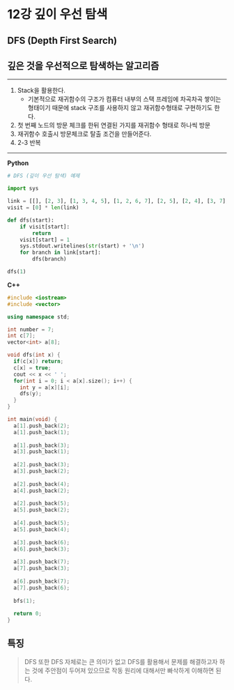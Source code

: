 # 12강 깊이 우선 탐색

## DFS (Depth First Search)

## 깊은 것을 우선적으로 탐색하는 알고리즘

---

1. Stack을 활용한다. 
   - 기본적으로 재귀함수의 구조가 컴퓨터 내부의 스택 프레임에 차곡차곡 쌓이는 형태이기 때문에 stack 구조를 사용하지 않고 재귀함수형태로 구현하기도 한다.
2. 첫 번째 노드의 방문 체크를 한뒤 연결된 가지를 재귀함수 형태로 하나씩 방문
3. 재귀함수 호출시 방문체크로 탈출 조건을 만들어준다.
4. 2-3 반복 

---

**Python**

```python
# DFS (깊이 우선 탐색) 예제

import sys

link = [[], [2, 3], [1, 3, 4, 5], [1, 2, 6, 7], [2, 5], [2, 4], [3, 7], [3, 6]]
visit = [0] * len(link)

def dfs(start):
    if visit[start]:
        return
    visit[start] = 1
    sys.stdout.writelines(str(start) + '\n')
    for branch in link[start]:
        dfs(branch)

dfs(1)
```



**C++**

```C++
#include <iostream>
#include <vector>

using namespace std;

int number = 7;
int c[7];
vector<int> a[8];

void dfs(int x) {
  if(c[x]) return;
  c[x] = true;
  cout << x << ' ';
  for(int i = 0; i < a[x].size(); i++) {
    int y = a[x][i];
    dfs(y);
  }
}

int main(void) {
  a[1].push_back(2);
  a[1].push_back(1);
  
  a[1].push_back(3);
  a[3].push_back(1);
  
  a[2].push_back(3);
  a[3].push_back(2);
  
  a[2].push_back(4);
  a[4].push_back(2);
  
  a[2].push_back(5);
  a[5].push_back(2);
  
  a[4].push_back(5);
  a[5].push_back(4);
  
  a[3].push_back(6);
  a[6].push_back(3);
  
  a[3].push_back(7);
  a[7].push_back(3);
  
  a[6].push_back(7);
  a[7].push_back(6);
  
  bfs(1);
  
  return 0;
}
```



## 특징

> DFS 또한 DFS 자체로는 큰 의미가 없고 DFS를 활용해서 문제를 해결하고자 하는 것에 주안점이 두어져 있으므로 작동 원리에 대해서만 빠삭하게 이해하면 된다.

